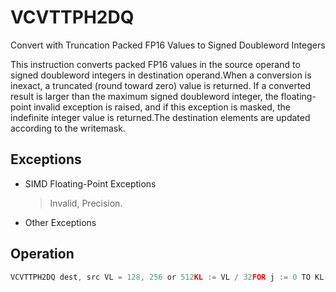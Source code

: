 # VCVTTPH2DQ

Convert with Truncation Packed FP16 Values to Signed Doubleword Integers

This instruction converts packed FP16 values in the source operand to signed doubleword integers in destination operand.When a conversion is inexact, a truncated (round toward zero) value is returned.
If a converted result is larger than the maximum signed doubleword integer, the floating-point invalid exception is raised, and if this exception is masked, the indefinite integer value is returned.The destination elements are updated according to the writemask.

## Exceptions

- SIMD Floating-Point Exceptions
  > Invalid, Precision.
- Other Exceptions

## Operation

```C
VCVTTPH2DQ dest, src VL = 128, 256 or 512KL := VL / 32FOR j := 0 TO KL-1:IF k1[j] OR *no writemask*:IF *SRC is memory* and EVEX.b = 1:tsrc := SRC.fp16[0]ELSEtsrc := SRC.fp16[j]DEST.fp32[j] := Convert_fp16_to_integer32_truncate(tsrc)ELSE IF *zeroing*:DEST.fp32[j] := 0Intel C/C++ Compiler Intrinsic EquivalentVCVTTPH2DQ __m512i _mm512_cvtt_roundph_epi32 (__m256h a, int sae);VCVTTPH2DQ __m512i _mm512_mask_cvtt_roundph_epi32 (__m512i src, __mmask16 k, __m256h a, int sae);VCVTTPH2DQ __m512i _mm512_maskz_cvtt_roundph_epi32 (__mmask16 k, __m256h a, int sae);VCVTTPH2DQ __m128i _mm_cvttph_epi32 (__m128h a);VCVTTPH2DQ __m128i _mm_mask_cvttph_epi32 (__m128i src, __mmask8 k, __m128h a);VCVTTPH2DQ __m128i _mm_maskz_cvttph_epi32 (__mmask8 k, __m128h a);VCVTTPH2DQ __m256i _mm256_cvttph_epi32 (__m128h a);VCVTTPH2DQ __m256i _mm256_mask_cvttph_epi32 (__m256i src, __mmask8 k, __m128h a);VCVTTPH2DQ __m256i _mm256_maskz_cvttph_epi32 (__mmask8 k, __m128h a);VCVTTPH2DQ __m512i _mm512_cvttph_epi32 (__m256h a);VCVTTPH2DQ __m512i _mm512_mask_cvttph_epi32 (__m512i src, __mmask16 k, __m256h a);VCVTTPH2DQ __m512i _mm512_maskz_cvttph_epi32 (__mmask16 k, __m256h a);
```

